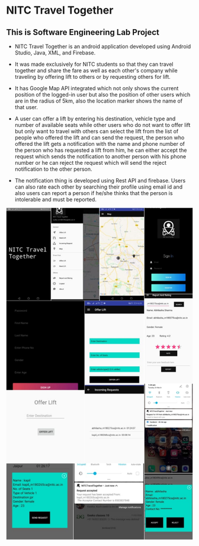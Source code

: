 # NITC Travel Together
## This is Software Engineering Lab Project

* NITC Travel Together is an android application developed using Android Studio, Java, XML, and Firebase. 

* It was made exclusively for NITC students so that they can travel together and share the fare as well as each other's company while traveling by offering lift to others or by requesting others for lift.
 
* It has Google Map API integrated which not only shows the current position of the logged-in user but also the position of other users which are in the radius of 5km, also the location marker shows the name of that user.

* A user can offer a lift by entering his destination, vehicle type and number of available seats while other users who do not want to offer lift but only want to travel with others can select the lift from the list of people who offered the lift and can send the request, the person who offered the lift gets a notification with the name and phone number of the person who has requested a lift from him, he can either accept the request which sends the notification to another person with his phone number or he can reject the request which will send the reject notification to the other person.

* The notification thing is developed using Rest API and firebase. Users can also rate each other by searching their profile using email id and also users can report a person if he/she thinks that the person is intolerable and must be reported.

![Alt text](/gradle/wrapper/final_ss.jpeg)


